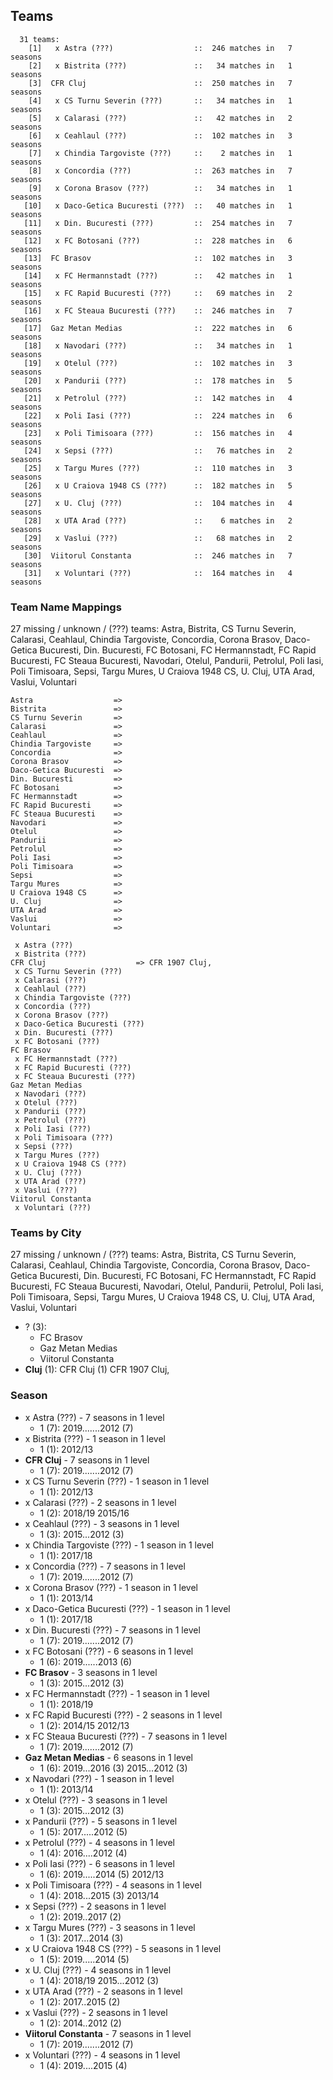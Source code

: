 ## Teams

```
  31 teams:
    [1]   x Astra (???)                  ::  246 matches in   7 seasons
    [2]   x Bistrita (???)               ::   34 matches in   1 seasons
    [3]  CFR Cluj                        ::  250 matches in   7 seasons
    [4]   x CS Turnu Severin (???)       ::   34 matches in   1 seasons
    [5]   x Calarasi (???)               ::   42 matches in   2 seasons
    [6]   x Ceahlaul (???)               ::  102 matches in   3 seasons
    [7]   x Chindia Targoviste (???)     ::    2 matches in   1 seasons
    [8]   x Concordia (???)              ::  263 matches in   7 seasons
    [9]   x Corona Brasov (???)          ::   34 matches in   1 seasons
   [10]   x Daco-Getica Bucuresti (???)  ::   40 matches in   1 seasons
   [11]   x Din. Bucuresti (???)         ::  254 matches in   7 seasons
   [12]   x FC Botosani (???)            ::  228 matches in   6 seasons
   [13]  FC Brasov                       ::  102 matches in   3 seasons
   [14]   x FC Hermannstadt (???)        ::   42 matches in   1 seasons
   [15]   x FC Rapid Bucuresti (???)     ::   69 matches in   2 seasons
   [16]   x FC Steaua Bucuresti (???)    ::  246 matches in   7 seasons
   [17]  Gaz Metan Medias                ::  222 matches in   6 seasons
   [18]   x Navodari (???)               ::   34 matches in   1 seasons
   [19]   x Otelul (???)                 ::  102 matches in   3 seasons
   [20]   x Pandurii (???)               ::  178 matches in   5 seasons
   [21]   x Petrolul (???)               ::  142 matches in   4 seasons
   [22]   x Poli Iasi (???)              ::  224 matches in   6 seasons
   [23]   x Poli Timisoara (???)         ::  156 matches in   4 seasons
   [24]   x Sepsi (???)                  ::   76 matches in   2 seasons
   [25]   x Targu Mures (???)            ::  110 matches in   3 seasons
   [26]   x U Craiova 1948 CS (???)      ::  182 matches in   5 seasons
   [27]   x U. Cluj (???)                ::  104 matches in   4 seasons
   [28]   x UTA Arad (???)               ::    6 matches in   2 seasons
   [29]   x Vaslui (???)                 ::   68 matches in   2 seasons
   [30]  Viitorul Constanta              ::  246 matches in   7 seasons
   [31]   x Voluntari (???)              ::  164 matches in   4 seasons
```


### Team Name Mappings

27 missing / unknown / (???) teams:
Astra, Bistrita, CS Turnu Severin, Calarasi, Ceahlaul, Chindia Targoviste, Concordia, Corona Brasov, Daco-Getica Bucuresti, Din. Bucuresti, FC Botosani, FC Hermannstadt, FC Rapid Bucuresti, FC Steaua Bucuresti, Navodari, Otelul, Pandurii, Petrolul, Poli Iasi, Poli Timisoara, Sepsi, Targu Mures, U Craiova 1948 CS, U. Cluj, UTA Arad, Vaslui, Voluntari


```
Astra                  =>
Bistrita               =>
CS Turnu Severin       =>
Calarasi               =>
Ceahlaul               =>
Chindia Targoviste     =>
Concordia              =>
Corona Brasov          =>
Daco-Getica Bucuresti  =>
Din. Bucuresti         =>
FC Botosani            =>
FC Hermannstadt        =>
FC Rapid Bucuresti     =>
FC Steaua Bucuresti    =>
Navodari               =>
Otelul                 =>
Pandurii               =>
Petrolul               =>
Poli Iasi              =>
Poli Timisoara         =>
Sepsi                  =>
Targu Mures            =>
U Craiova 1948 CS      =>
U. Cluj                =>
UTA Arad               =>
Vaslui                 =>
Voluntari              =>
```



```
 x Astra (???)
 x Bistrita (???)
CFR Cluj                    => CFR 1907 Cluj,
 x CS Turnu Severin (???)
 x Calarasi (???)
 x Ceahlaul (???)
 x Chindia Targoviste (???)
 x Concordia (???)
 x Corona Brasov (???)
 x Daco-Getica Bucuresti (???)
 x Din. Bucuresti (???)
 x FC Botosani (???)
FC Brasov                   
 x FC Hermannstadt (???)
 x FC Rapid Bucuresti (???)
 x FC Steaua Bucuresti (???)
Gaz Metan Medias            
 x Navodari (???)
 x Otelul (???)
 x Pandurii (???)
 x Petrolul (???)
 x Poli Iasi (???)
 x Poli Timisoara (???)
 x Sepsi (???)
 x Targu Mures (???)
 x U Craiova 1948 CS (???)
 x U. Cluj (???)
 x UTA Arad (???)
 x Vaslui (???)
Viitorul Constanta          
 x Voluntari (???)
```



### Teams by City

27 missing / unknown / (???) teams:
Astra, Bistrita, CS Turnu Severin, Calarasi, Ceahlaul, Chindia Targoviste, Concordia, Corona Brasov, Daco-Getica Bucuresti, Din. Bucuresti, FC Botosani, FC Hermannstadt, FC Rapid Bucuresti, FC Steaua Bucuresti, Navodari, Otelul, Pandurii, Petrolul, Poli Iasi, Poli Timisoara, Sepsi, Targu Mures, U Craiova 1948 CS, U. Cluj, UTA Arad, Vaslui, Voluntari

- ? (3): 
  - FC Brasov 
  - Gaz Metan Medias 
  - Viitorul Constanta 
- **Cluj** (1): CFR Cluj  (1) CFR 1907 Cluj,




### Season

- x Astra (???) - 7 seasons in 1 level
  - 1 (7): 2019.......2012 (7)
- x Bistrita (???) - 1 season in 1 level
  - 1 (1): 2012/13
- **CFR Cluj** - 7 seasons in 1 level
  - 1 (7): 2019.......2012 (7)
- x CS Turnu Severin (???) - 1 season in 1 level
  - 1 (1): 2012/13
- x Calarasi (???) - 2 seasons in 1 level
  - 1 (2): 2018/19 2015/16
- x Ceahlaul (???) - 3 seasons in 1 level
  - 1 (3): 2015...2012 (3)
- x Chindia Targoviste (???) - 1 season in 1 level
  - 1 (1): 2017/18
- x Concordia (???) - 7 seasons in 1 level
  - 1 (7): 2019.......2012 (7)
- x Corona Brasov (???) - 1 season in 1 level
  - 1 (1): 2013/14
- x Daco-Getica Bucuresti (???) - 1 season in 1 level
  - 1 (1): 2017/18
- x Din. Bucuresti (???) - 7 seasons in 1 level
  - 1 (7): 2019.......2012 (7)
- x FC Botosani (???) - 6 seasons in 1 level
  - 1 (6): 2019......2013 (6)
- **FC Brasov** - 3 seasons in 1 level
  - 1 (3): 2015...2012 (3)
- x FC Hermannstadt (???) - 1 season in 1 level
  - 1 (1): 2018/19
- x FC Rapid Bucuresti (???) - 2 seasons in 1 level
  - 1 (2): 2014/15 2012/13
- x FC Steaua Bucuresti (???) - 7 seasons in 1 level
  - 1 (7): 2019.......2012 (7)
- **Gaz Metan Medias** - 6 seasons in 1 level
  - 1 (6): 2019...2016 (3) 2015...2012 (3)
- x Navodari (???) - 1 season in 1 level
  - 1 (1): 2013/14
- x Otelul (???) - 3 seasons in 1 level
  - 1 (3): 2015...2012 (3)
- x Pandurii (???) - 5 seasons in 1 level
  - 1 (5): 2017.....2012 (5)
- x Petrolul (???) - 4 seasons in 1 level
  - 1 (4): 2016....2012 (4)
- x Poli Iasi (???) - 6 seasons in 1 level
  - 1 (6): 2019.....2014 (5) 2012/13
- x Poli Timisoara (???) - 4 seasons in 1 level
  - 1 (4): 2018...2015 (3) 2013/14
- x Sepsi (???) - 2 seasons in 1 level
  - 1 (2): 2019..2017 (2)
- x Targu Mures (???) - 3 seasons in 1 level
  - 1 (3): 2017...2014 (3)
- x U Craiova 1948 CS (???) - 5 seasons in 1 level
  - 1 (5): 2019.....2014 (5)
- x U. Cluj (???) - 4 seasons in 1 level
  - 1 (4): 2018/19 2015...2012 (3)
- x UTA Arad (???) - 2 seasons in 1 level
  - 1 (2): 2017..2015 (2)
- x Vaslui (???) - 2 seasons in 1 level
  - 1 (2): 2014..2012 (2)
- **Viitorul Constanta** - 7 seasons in 1 level
  - 1 (7): 2019.......2012 (7)
- x Voluntari (???) - 4 seasons in 1 level
  - 1 (4): 2019....2015 (4)

